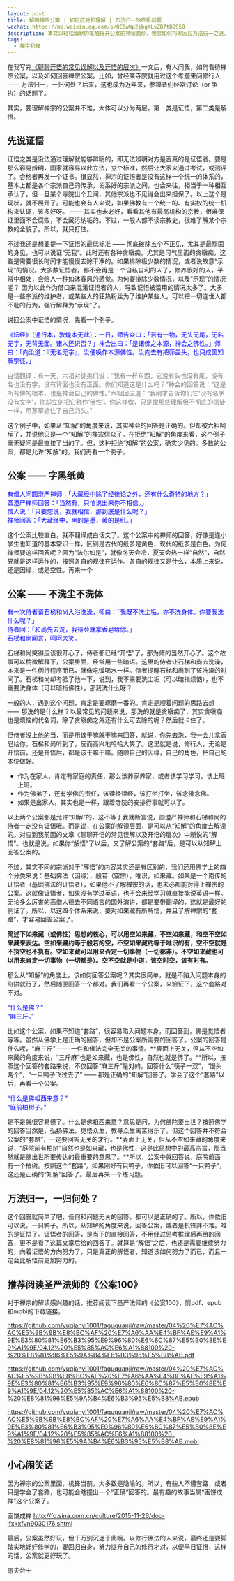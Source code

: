 ```yaml
---
layout: post
title: 解构禅宗公案 | 如何应对和理解 | 万法归一的终极问题
wechat: https://mp.weixin.qq.com/s/OCSwWp2jbgXLxZB7tD2S5Q
description: 本文以轻松幽默的笔触揭开公案的神秘面纱，教您如何巧妙回应万法归一之谜。像是在禅宗世界中漫步，您将发现，即使是最深奥的问题，答案也可能就藏在一只飞过的鸭子里！
tags:
  - 禅宗和禅
---
```


在我写完[《聊聊开悟的常见误解以及开悟的层次》](https://mp.weixin.qq.com/s/k5sIbi25UhmkpccDAv127g)一文后，有人问我，如何看待禅宗公案，以及如何回答禅宗公案。比如，曾经某寺院就用过这个考题来问修行人 —— 万法归一，一归何处？后来，这也成为近年来，参禅者们经常讨论（or 争执）的话题了。

其实，要理解禅宗的公案并不难，大体可以分为两层。第一类是证悟，第二类是解悟。

## 先说证悟

证悟之类是没法通过理解就能够辨明的，即无法辨明对方是否真的是证悟者。要是那么容易辨明，国家就容易以此立法，立个标准，然后让大家来通过考试，或测评了。合格者再发一个证书。很显然，禅宗的证悟者是没有这样一个统一的体系的，基本上都是各个宗派自己的传承，关系好的宗派之间，也会来往，相当于一种相互承认了，但一旦某个寺院出个丑闻，其他宗派也不见得会出来担保了。以上这个是现状，就不展开了。可能也会有人来说，如果佛教有一个统一的、有实权的统一机构来认证，该多好呀。 —— 其实也未必好，看看其他有最高机构的宗教，很难保证里面不会腐败，不会藏污纳垢的。不过，一般人都不读宗教史，很难了解某个宗教的全貌了。所以，就只打住。

不过我还是想要提一下证悟的最低标准 —— 彻底破除五个不正见，尤其是最顽固的身见，也可以说证“无我”。此时还有各种贪瞋痴，尤其是习气里面的贪瞋痴，这些是需要很长时间才能慢慢去除干净的。如果排除极少数的情况，或者说故意“示现”的情况。大多数证悟者，都不会再是一个自私自利的人了，修养很好的人，平常中相处，会给人一种如沐春风的感觉。为何要排除少数情况，以及“示现”的情况呢？ 因为以此作为借口来混淆证悟者的人，导致证悟被滥用的情况太多了。大多是一些宗派的维护者，或某些人的狂热粉丝为了维护某些人，可以把一切连世人都不耻的行为，强行解释为“示现”了。

说回公案中证悟的情况，先看一个例子。

<span style="color:blue">《坛经》（通行本，敦煌本无此）：一日，师告众曰：「吾有一物，无头无尾，无名无字，无背无面。诸人还识否？」神会出曰：「是诸佛之本源，神会之佛性。」师曰：「向汝道：『无名无字』，汝便唤作本源佛性。汝向去有把茆盖头，也只成箇知解宗徒。」

<span style="color:gray">白话翻译：有一天，六祖对徒弟们说：“我有一样东西，它没有头也没有尾，没有名也没有字，没有背面也没有正面。你们知道这是什么吗？”神会的回答说：“这是所有佛的根本，也是神会自己的佛性。”六祖回应道：“我刚才告诉你们它‘没有名字没有文字’，你却立刻把它称作‘佛性’。你这样做，只是像那些理解但不彻底的信徒一样，用茅草遮住了自己的头。”

这个例子中，如果从“知解”的角度来说，其实神会的回答是正确的。但却被六祖呵斥了，并说他只是一个“知解”的禅宗信众了。在拒绝“知解”的角度来看，这个例子毫无疑问是最直接了当的了。但，这种拒绝“知解”的公案，确实少见的。多数的公案，都是允许“知解”的。我们再看一个例子。

## 公案 —— 字黑纸黄

<span style="color:blue">有僧人问圆澄严禅师：「大藏经中除了经律论之外，还有什么奇特的地方？」<br/>
<span style="color:blue">圆澄严禅师回答：「当然有，只怕说出来你不相信。」<br/>
<span style="color:blue">僧人说：「只要您说，我就相信，那到底是什么呢？」<br/>
<span style="color:blue">禅师回答：「大藏经中，黑的是墨，黄的是纸。」

这个公案比较直白，就不翻译成白话文了。这个公案中的禅师的回答，好像是连小学生也知道的基本常识一样，区别是古代的纸多是黄色，现代的纸多是白色。为何禅师要这样回答呢？因为“法尔如是”，就像冬天会冷，夏天会热一样“自然”，自然界就是这样运作的，按照各自的规律在运作。各自的规律又是什么，本质上来说，还是因缘，或是空性。再来一个

## 公案 —— 不洗尘不洗体

<span style="color:blue">有一次侍者请石梯和尚入浴洗澡，师曰：「我既不洗尘垢，亦不洗身体。你要我洗什么呢？」<br/>
<span style="color:blue">侍者回：「和尚先去洗，我待会就拿香皂给你。」<br/>
石梯和尚闻言，呵呵大笑。

石梯和尚笑得应该很开心了，侍者都已经“开悟”了，那为师的当然开心了。这个故事可以稍微解释下，公案里面，经常用一些暗语。这里的侍者让石梯和尚去洗澡，本来是一件例行程序而已，就像吃饭喝水一样。侍者提醒石梯和尚到了该洗澡的时间了。石梯和尚却考验了他一下，说到，我不需要洗尘垢（可以暗指烦恼），也不需要洗身体（可以暗指佛性），那我洗什么呀？

一般的人，遇到这个问题，肯定是要琢磨一番的。肯定是顺着问题的思路去想 —— 那洗的是什么样？以最常见的问题来说，那洗的就是贪瞋痴了，其实贪嗔痴也是烦恼的代名词，除了贪瞋痴之外还有什么可去除的呢？然后就卡住了。

但侍者没上他的当，而是用该干嘛就干嘛来回答，就说，你先去洗，我一会儿拿香皂给你。石梯和尚听到了，反而高兴地哈哈大笑了。这里就是说，修行人，无论是开悟前，还是开悟后，都是该干嘛干嘛。随顺自己的因缘，自己的角色，把自己的本位做好。

* 作为在家人，肯定有家庭的责任，那么该养家养家，或者该学习学习，该上班上班。
* 作为佛弟子，还有学佛的责任，该读经读经，该打坐打坐，该念佛念佛。
* 如果是出家人，其实也是一样，跟着寺院的安排行事就可以了。

以上两个公案都是允许“知解”的，这不等于我就断言说，圆澄严禅师和石梯和尚的侍者一定没有证悟哦。而是说，在公案的解读层面，是可以从“知解”的角度去解读的。对应到我前面的文章《聊聊开悟的常见误解以及开悟的层次》中所说的“解悟”。也就是说，如果你“解悟”了以后，又了解公案的“套路”后，是可以从知解上回答公案的。

不过，其实不同的宗派对于“解悟”的内容其实还是有区别的，我们还用佛学上的四个分类来说：基础佛法（因缘），般若（空宗），唯识，如来藏。如果是一个南传的证悟者（基础佛法的证悟者），如果他不了解禅宗的话，也未必都能对得上禅宗的公案。这就像证悟者，如果没有学过英语，也不会未经学习就直接能说英语一样。无论多么厉害的高僧大德去不同语言的国外演讲，都是要带翻译的，这就是最好的例证了。所以，以这四个体系来说，要对如来藏有所解悟，并且了解禅宗的“套路”，才容易回答公案了。

**简述下如来藏（或佛性）思想的核心，可以用空如来藏，不空如来藏，和空不空如来藏来表达。空如来藏约等于般若的空，不空如来藏约等于唯识的有，空不空就是不执空也不执有。空如来藏可以用来否定一切事物（一切都非）。不空如来藏也可以用来肯定一切事物（一切都是）。空不空就是中道，该空时空，该有时有。**

那么从“知解”的角度上，该如何回答公案呢？其实很简单，就是不陷入问题本身的陷阱就行了，然后随便回答一个都对。我们再看一个公案，来验证下，这个套路对不对。

<span style="color:blue">“什么是佛？”<br/>
“麻三斤。”

比如这个公案，如果不知道“套路”，很容易陷入问题本身，而回答到，佛是觉悟者等等。虽然从佛学上是正确的回答，但却不是公案所需要的回答了。公案的回答是什么呢，“麻三斤” —— 一件和佛法完全无关的事情。**表面上无关，但从不空如来藏的角度来说，“三斤麻”也是如来藏，也是佛性，自然也就是佛了。**所以，按照这个回答的套路来说，不仅回答“麻三斤”是对的，回答什么“筷子一双”，“馒头两个”，“一只鸭子飞过去了” —— 都是正确的“知解”回答了。学会了这个“套路”以后，再看一个公案。

<span style="color:blue">“什么是佛祖西来意？”<br/>
“庭前柏树子。”

是不是就很容易懂了。什么是佛祖西来意？意思是问，为何佛陀要出世？按照佛学的回答当然是，弘扬佛法，觉悟众生，教导众生离苦得乐了。但这个回答并不符合公案的“套路”，一定要回答无关的才行。**表面上无关，但从不空如来藏的角度来说，“庭院前有柏树”自然也是如来藏，也是佛性，这是此思想中的最高宗旨，那当然就是佛出世所要传达的最重要的意思了。**所以，公案中就回答说，庭院前面有一个柏树。按照这个“套路”，如果刚好有只鸭子，你依旧可以回答“一只鸭子”，这还是正确的“知解”回答了。最后再来一个练习题。

## 万法归一，一归何处？

这个回答就简单了吧，任何和问题无关的回答，都可以是正确的了。所以，你依旧可以说，一只鸭子。所以，从知解的角度来说，回答公案，或者是机锋并不难。难的是证悟了。证悟者的回答，是当下的直接回答，不用经过思考推理后再给的回答，更不是看了这篇文章后给的回答了。就算是“解悟”之后，也还是需要继续努力的，向着证悟的方向努力了，只是真正的解悟者，知道该如何努力了而已，而且一定会比解悟前更加努力的。

## 推荐阅读圣严法师的《公案100》

对于禅宗的解读感兴趣的话，推荐阅读下圣严法师的《公案100》，附pdf、epub和mobi的下载链接。

https://github.com/yuqianyi1001/faguquanji/raw/master/04%20%E7%AC%AC%E5%9B%9B%E8%BC%AF%20%E7%A6%AA%E4%BF%AE%E9%A1%9E%E3%80%81%E6%B3%95%E9%96%80%E6%8C%87%E5%B0%8E%E9%A1%9E/04.12%20%E5%85%AC%E6%A1%88100%20-%20%E8%81%96%E5%9A%B4%E6%B3%95%E5%B8%AB.pdf

https://github.com/yuqianyi1001/faguquanji/raw/master/04%20%E7%AC%AC%E5%9B%9B%E8%BC%AF%20%E7%A6%AA%E4%BF%AE%E9%A1%9E%E3%80%81%E6%B3%95%E9%96%80%E6%8C%87%E5%B0%8E%E9%A1%9E/04.12%20%E5%85%AC%E6%A1%88100%20-%20%E8%81%96%E5%9A%B4%E6%B3%95%E5%B8%AB.epub

https://github.com/yuqianyi1001/faguquanji/raw/master/04%20%E7%AC%AC%E5%9B%9B%E8%BC%AF%20%E7%A6%AA%E4%BF%AE%E9%A1%9E%E3%80%81%E6%B3%95%E9%96%80%E6%8C%87%E5%B0%8E%E9%A1%9E/04.12%20%E5%85%AC%E6%A1%88100%20-%20%E8%81%96%E5%9A%B4%E6%B3%95%E5%B8%AB.mobi

## 小心闹笑话

因为禅宗的公案里面，机锋当前，大多数是隐喻的。所以，有些人不懂套路，或者只是学会了套路，也可能会瞎撞出一个“正确”回答的。最有趣的故事当属“画饼成禅”这个公案了。

画饼成禅 http://fo.sina.com.cn/culture/2015-11-26/doc-ifxkxfvn9030176.shtml

最后，公案虽然好玩，但千万别沉迷于此啊。以修行佛法的人来说，最终还是要脚踏实地好好修学的，要回归自身，努力提升自己的修行才对，以便早日证悟，这样的话，公案就更好玩了。

愚夫合十


